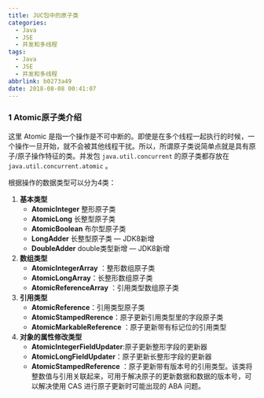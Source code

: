 ```yaml
---
title: JUC包中的原子类
categories:
  - Java
  - JSE
  - 并发和多线程
tags:
  - Java
  - JSE
  - 并发和多线程
abbrlink: b0273a49
date: 2018-08-08 00:41:07
---
```

### 1 Atomic原子类介绍

这里 Atomic 是指一个操作是不可中断的。即使是在多个线程一起执行的时候，一个操作一旦开始，就不会被其他线程干扰。所以，所谓原子类说简单点就是具有原子/原子操作特征的类。并发包  `java.util.concurrent`  的原子类都存放在 `java.util.concurrent.atomic` 。

根据操作的数据类型可以分为4类：

1. **基本类型** 
   - **AtomicInteger** 整形原子类
   - **AtomicLong**  长整型原子类
   - **AtomicBoolean** 布尔型原子类
   - **LongAdder** 长整型原子类 — JDK8新增
   - **DoubleAdder**  double类型新增 — JDK8新增
2. **数组类型**
   - **AtomicIntegerArray** ：整形数组原子类
   - **AtomicLongArray**：长整形数组原子类
   - **AtomicReferenceArray** ：引用类型数组原子类
3. **引用类型**
   - **AtomicReference**：引用类型原子类
   - **AtomicStampedRerence**：原子更新引用类型里的字段原子类
   - **AtomicMarkableReference** ：原子更新带有标记位的引用类型
4. **对象的属性修改类型**
   - **AtomicIntegerFieldUpdater**:原子更新整形字段的更新器
   - **AtomicLongFieldUpdater**：原子更新长整形字段的更新器
   - **AtomicStampedReference** ：原子更新带有版本号的引用类型。该类将整数值与引用关联起来，可用于解决原子的更新数据和数据的版本号，可以解决使用 CAS 进行原子更新时可能出现的 ABA 问题。

